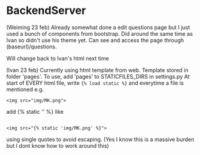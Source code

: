 # BackendServer

(Weiming 23 feb)
Already somewhat done a edit questions page but I just used a bunch of components from bootstrap. Did around the same time as Ivan so didn't use his theme yet. Can see and access the page through (baseurl)/questions. 

Will change back to Ivan's html next time

(Ivan 23 feb)
Currently using html template from web. Template stored in folder 'pages'. To use, add 'pages' to STATICFILES_DIRS in settings.py
At start of EVERY html file, write
```{% load static %}```
and everytime a file is mentioned e.g.
```
<img src="img/MK.png">
```
add {% static '<stuff here>' %} like
```

<img src="{% static 'img/MK.png' %}">
```
using single quotes to avoid escaping. (Yes I know this is a massive burden but I dont know how to work around this)
